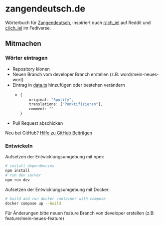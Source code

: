 # zangendeutsch.de
Wörterbuch für [Zangendeutsch](https://www.bedeutungonline.de/was-ist-zangendeutsch-woerterbuch-erklaerung-bedeutung/), inspiriert duch [r/ich_iel](https://old.reddit.com/r/ich_iel/) auf Reddit und [c/ich_iel](https://feddit.de/c/ich_iel) im Fediverse.

## Mitmachen
### Wörter eintragen
- Repository klonen
- Neuen Branch vom developer Branch erstellen (z.B: word/mein-neues-wort)
- Eintrag in [data.ts](https://github.com/philipp-schuetz/zangendeutsch.de/blob/main/src/lib/data.ts) hinzufügen oder bestehen verändern
  - ```ts
    {
        original: "Spotify",
        translations: ["Punktifizieren"],
        comment: ""
    }
    ```
- Pull Request abschicken

Neu bei GitHub? [Hilfe zu GitHub Beiträgen](https://github.com/firstcontributions/first-contributions/blob/main/translations/README.de.md)

### Entwickeln
Aufsetzen der Entwicklungsumgebung mit npm:
```bash
# install dependencies
npm install
# run dev server
npm run dev
```

Aufsetzen der Entwicklungsumgebung mit Docker:
```bash
# build and run docker container with compose
docker compose up --build
```

Für Änderungen bitte neuen feature Branch von developer erstellen (z.B: feature/mein-neues-feature)